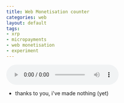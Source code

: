 ```yaml
---
title: Web Monetisation counter
categories: web
layout: default
tags:
- xrp
- micropayments
- web monetisation
- experiment
---
```

<audio src="/music/departures_and_beginnings.mp3" id="{{page.track.title}}" controls></audio><br/>
<ul class="horizontal small"><li>thanks to you, i've made <span id="total">nothing (yet)</span><span id="currency"></span></li></ul>

  <script>
    let total = 0
    let scale
    var tunes = document.querySelector('audio');
    if (document.monetization) {
      var startTime = Date.now();
      document.monetization.addEventListener('monetizationstart', ev => {
        console.log('Resuming/starting');
        startTime = Date.now();
        if (tunes.paused) {
          tunes.play();
        }
      });
      document.monetization.addEventListener('monetizationprogress', ev => {
        // initialize currency and scale on first progress event
        if (total === 0) {
          scale = ev.detail.assetScale
          document.getElementById('currency').innerText = ev.detail.assetCode
        }

        total += Number(ev.detail.amount)

        const formatted = (total * Math.pow(10, -scale)).toFixed(scale)
        document.getElementById('total').innerText = formatted
      });
      function stopEventHandler(event) {
        console.log(event);
        const millis = Date.now() - startTime;

        console.log(`seconds elapsed = ${Math.floor(millis / 1000)}`);
        tunes.pause();

        alert("Hey, don't you want to pay me more monies?");
      }
      document.monetization.addEventListener('monetizationstop', stopEventHandler)
    }
  </script>
